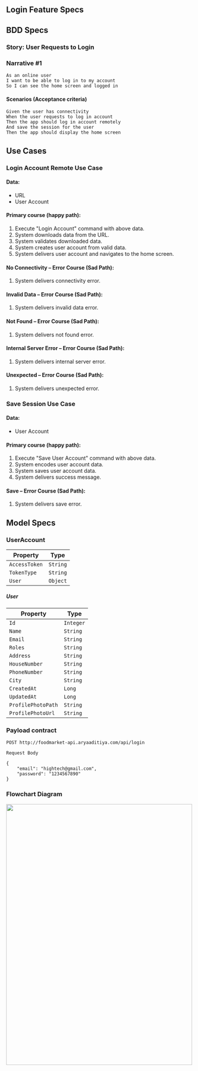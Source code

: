 ## Login Feature Specs

## BDD Specs

### Story: User Requests to Login

### Narrative #1

```
As an online user
I want to be able to log in to my account
So I can see the home screen and logged in
```

#### Scenarios (Acceptance criteria)

```
Given the user has connectivity
When the user requests to log in account
Then the app should log in account remotely
And save the session for the user
Then the app should display the home screen
```

## Use Cases

### Login Account Remote Use Case

#### Data:
- URL
- User Account

#### Primary course (happy path):
1. Execute "Login Account" command with above data.
2. System downloads data from the URL.
3. System validates downloaded data.
4. System creates user account from valid data.
5. System delivers user account and navigates to the home screen.

#### No Connectivity – Error Course (Sad Path):
1. System delivers connectivity error.

#### Invalid Data – Error Course (Sad Path):
1. System delivers invalid data error.

#### Not Found – Error Course (Sad Path):
1. System delivers not found error.

#### Internal Server Error – Error Course (Sad Path):
1. System delivers internal server error.

#### Unexpected – Error Course (Sad Path):
1. System delivers unexpected error.

### Save Session Use Case

#### Data:
- User Account

#### Primary course (happy path):
1. Execute "Save User Account" command with above data.
2. System encodes user account data.
3. System saves user account data.
4. System delivers success message.

#### Save – Error Course (Sad Path):
1. System delivers save error.

## Model Specs

### UserAccount
| Property                  | Type     |
|---------------------------|----------|
| `AccessToken`             | `String` |
| `TokenType`               | `String` |
| `User`                    | `Object` |

##### User
| Property                  | Type     |
|---------------------------|----------|
| `Id`                      | `Integer`|
| `Name`                    | `String` |
| `Email`                   | `String` |
| `Roles`                   | `String` |
| `Address`                 | `String` |
| `HouseNumber`             | `String` |
| `PhoneNumber`             | `String` |
| `City`                    | `String` |
| `CreatedAt`               | `Long`   |
| `UpdatedAt`               | `Long`   |
| `ProfilePhotoPath`        | `String` |
| `ProfilePhotoUrl`         | `String` |

### Payload contract

```
POST http://foodmarket-api.aryaaditiya.com/api/login

Request Body

{
    "email": "hightech@gmail.com",
    "password": "1234567890"
}
```

### Flowchart Diagram
<img src="https://github.com/deanuharatinu/GoFood-Clone/assets/24354414/b4ab8c2b-ba6b-4cde-9067-eb731d65b206" width="500" height="700">
